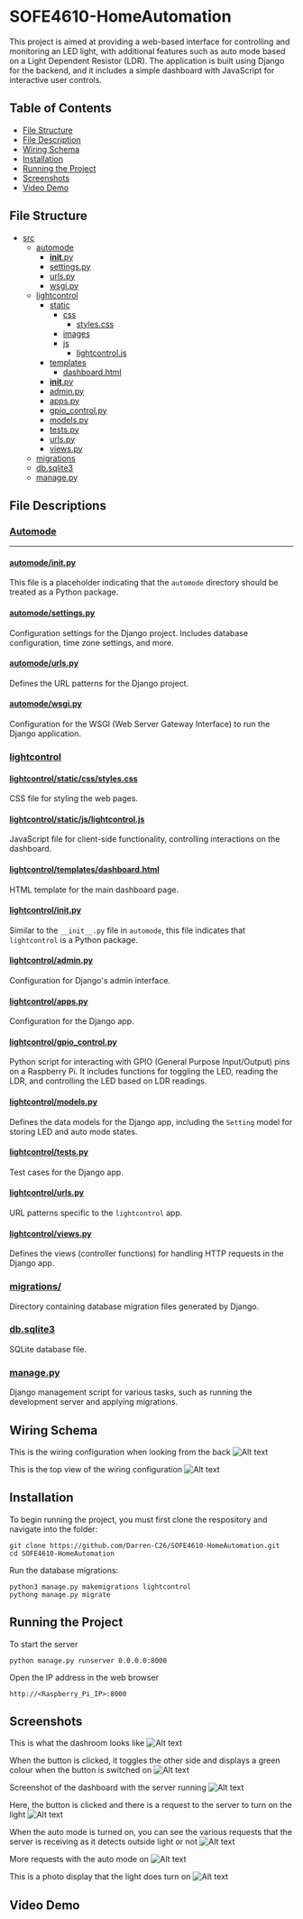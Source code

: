 # SOFE4610-HomeAutomation

This project is aimed at providing a web-based interface for controlling and monitoring an LED light, with additional features such as auto mode based on a Light Dependent Resistor (LDR). The application is built using Django for the backend, and it includes a simple dashboard with JavaScript for interactive user controls.


## Table of Contents
- [File Structure](#file-structure)
- [File Description](#file-descriptions)
- [Wiring Schema](#wiring-schema)
- [Installation](#installation)
- [Running the Project](#running-the-project)
- [Screenshots](#screenshots)
- [Video Demo](#video-demo)

## File Structure

- [src](#src)
  - [automode](#automode)
    - [__init__.py](#automodeinitpy)
    - [settings.py](#automodesettingspy)
    - [urls.py](#automodeurlspy)
    - [wsgi.py](#automodewsgipy)
  - [lightcontrol](#lightcontrol)
    - [static](#lightcontrolstatic)
      - [css](#lightcontrolstaticcss)
        - [styles.css](#lightcontrolstaticcssstylescss)
      - [images](#lightcontrolstaticimages)
      - [js](#lightcontrolstaticjs)
        - [lightcontrol.js](#lightcontrolstaticjslightcontroljs)
    - [templates](#lightcontroltemplates)
      - [dashboard.html](#lightcontroltemplatesdashboardhtml)
    - [__init__.py](#lightcontrolinitpy)
    - [admin.py](#lightcontroladminpy)
    - [apps.py](#lightcontrolappspy)
    - [gpio_control.py](#lightcontrolgpio_controlpy)
    - [models.py](#lightcontrolmodelspy)
    - [tests.py](#lightcontroltestspy)
    - [urls.py](#lightcontrolurlspy)
    - [views.py](#lightcontrolviewspy)
  - [migrations](#migrations)
  - [db.sqlite3](#dbsqlite3)
  - [manage.py](#managepy)

## File Descriptions

### [Automode](src/automode/)
<hr>

#### [automode/__init__.py](src/automode/__init__.py)

This file is a placeholder indicating that the `automode` directory should be treated as a Python package.

#### [automode/settings.py](src/automode/settings.py)

Configuration settings for the Django project. Includes database configuration, time zone settings, and more.

#### [automode/urls.py](src/automode/urls.py)

Defines the URL patterns for the Django project.

#### [automode/wsgi.py](src/automode/wsgi.py)

Configuration for the WSGI (Web Server Gateway Interface) to run the Django application.

### [lightcontrol](src/lightcontrol/)

#### [lightcontrol/static/css/styles.css](src/lightcontrol/static/css/styles.css)

CSS file for styling the web pages.

#### [lightcontrol/static/js/lightcontrol.js](src/lightcontrol/static/js/lightcontrol.js)

JavaScript file for client-side functionality, controlling interactions on the dashboard.

#### [lightcontrol/templates/dashboard.html](src/lightcontrol/templates/dashboard.html)

HTML template for the main dashboard page.

#### [lightcontrol/__init__.py](src/lightcontrol/__init__.py)

Similar to the `__init__.py` file in `automode`, this file indicates that `lightcontrol` is a Python package.

#### [lightcontrol/admin.py](src/lightcontrol/admin.py)

Configuration for Django's admin interface.

#### [lightcontrol/apps.py](src/lightcontrol/apps.py)

Configuration for the Django app.

#### [lightcontrol/gpio_control.py](src/lightcontrol/gpio_control.py)

Python script for interacting with GPIO (General Purpose Input/Output) pins on a Raspberry Pi. It includes functions for toggling the LED, reading the LDR, and controlling the LED based on LDR readings.

#### [lightcontrol/models.py](src/lightcontrol/models.py)

Defines the data models for the Django app, including the `Setting` model for storing LED and auto mode states.

#### [lightcontrol/tests.py](src/lightcontrol/tests.py)

Test cases for the Django app.

#### [lightcontrol/urls.py](src/lightcontrol/urls.py)

URL patterns specific to the `lightcontrol` app.

#### [lightcontrol/views.py](src/lightcontrol/views.py)

Defines the views (controller functions) for handling HTTP requests in the Django app.

### [migrations/](src/migrations)

Directory containing database migration files generated by Django.

### [db.sqlite3](src/db.sqlite3)

SQLite database file.

### [manage.py](src/manage.py)

Django management script for various tasks, such as running the development server and applying migrations.


## Wiring Schema
This is the wiring configuration when looking from the back
![Alt text](Images/WiringBackView.jpg)

This is the top view of the wiring configuration
![Alt text](Images/WIringTopView.jpg)


## Installation
To begin running the project, you must first clone the respository and navigate into the folder:
```
git clone https://github.com/Darren-C26/SOFE4610-HomeAutomation.git
cd SOFE4610-HomeAutomation
```
  

Run the database migrations:
```
python3 manage.py makemigrations lightcontrol
pythong manage.py migrate
```
 
## Running the Project

To start the server
```
python manage.py runserver 0.0.0.0:8000
```

Open the IP address in the web browser
```
http://<Raspberry_Pi_IP>:8000
```


## Screenshots
This is what the dashroom looks like 
![Alt text](Images/Dashboard.png)

When the button is clicked, it toggles the other side and displays a green colour when the button is switched on
![Alt text](Images/DashboardLightOff.png)

Screenshot of the dashboard with the server running
![Alt text](Images/ServerRunning.png)

Here, the button is clicked and there is a request to the server to turn on the light
![Alt text](Images/ServerLightOn.png)

When the auto mode is turned on, you can see the various requests that the server is receiving as it detects outside light or not
![Alt text](Images/ServerAutoOn.png)

More requests with the auto mode on
![Alt text](Images/AutoModeOn.png)

This is a photo display that the light does turn on
![Alt text](Images/LightOn.jpg)


## Video Demo
